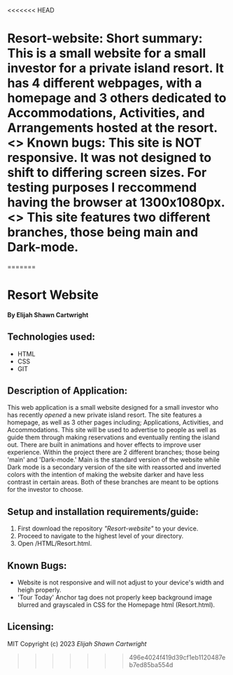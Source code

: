 <<<<<<< HEAD
# Resort-website: Short summary: This is a small website for a small investor for a private island resort. It has 4 different webpages, with a homepage and 3 others dedicated to Accommodations, Activities, and Arrangements hosted at the resort. <> Known bugs: This site is NOT responsive. It was not designed to shift to differing screen sizes. For testing purposes I reccommend having the browser at 1300x1080px. <> This site features two different branches, those being main and Dark-mode.
=======
# Resort Website

#### By Elijah Shawn Cartwright
## Technologies used:
* HTML
* CSS
* GIT

## Description of Application:
This web application is a small website designed for a small investor who has recently _opened_ a new private island resort. The site features a homepage, as well as 3 other pages including; Applications, Activities, and Accommodations. This site will be used to advertise to people as well as guide them through making reservations and eventually renting the island out.
There are built in animations and hover effects to improve user experience. 
Within the project there are 2 different branches; those being 'main' and 'Dark-mode.' Main is the standard version of the website while Dark mode is a secondary version of the site with reassorted and inverted colors with the intention of making the website darker and have less contrast in certain areas. Both of these branches are meant to be options for the investor to choose.
## Setup and installation requirements/guide:
1. First download the repository _"Resort-website"_ to your device.
2. Proceed to navigate to the highest level of your directory.
3. Open /HTML/Resort.html.

## Known Bugs:
* Website is not responsive and will not adjust to your device's width and heigh properly.
* 'Tour Today' Anchor tag does not properly keep background image blurred and grayscaled in CSS for the Homepage html (Resort.html).

## Licensing:
MIT
Copyright (c) 2023 _Elijah Shawn Cartwright_
>>>>>>> 496e4024f419d39cf1eb1120487eb7ed85ba554d

